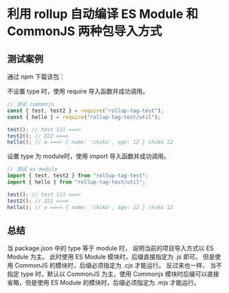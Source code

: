 # 利用 rollup 自动编译 ES Module 和 CommonJS 两种包导入方式

## 测试案例
通过 npm 下载该包：

不设置 type 时，使用 require 导入函数并成功调用。

```js
// 测试 commonjs 
const { test, test2 } = require("rollup-tag-test");
const { hello } = require("rollup-tag-test/util");

test(); // test 111 ===>
test2(); // 222 ===>
hello(); // a ===> { name: 'chiko', age: 12 } chiko 12
```

设置 type 为 module时，使用 import 导入函数并成功调用。

```js
// 测试 es module
import { test, test2 } from "rollup-tag-test";
import { hello } from "rollup-tag-test/util";

test(); // test 111 ===>
test2(); // 222 ===>
hello(); // a ===> { name: 'chiko', age: 12 } chiko 12
```

## 总结
当 package.json 中的 type 等于 module 时， 说明当前的项目导入方式以 ES Module 为主。
此时使用 ES Module 模块时，后缀直接指定为 .js 即可。 但是使用 CommonJS 的模块时，后缀必须指定为 .cjs 才能运行。
反过来也一样， 当不指定 type 时，默认以 CommonJS 为主，使用 Commonjs 模块时后缀可以直接省略，但是使用 ES Module 的模块时，后缀必须指定为 .mjs 才能运行。